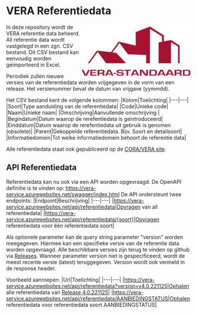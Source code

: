 # VERA Referentiedata
<img align="right" width="300" src="https://github.com/Aedes-datastandaarden/.github/blob/main/350px-Logo_Stichting_VERA.png">In deze repository wordt de VERA referentie data beheerd. All referentie data wordt vastgelegd in een zgn. CSV bestand.
Dit CSV bestand kan eenvoudig worden geimporteerd in Excel.

Periodiek zullen nieuwe versies van de referentiedata worden vrijgegeven in de vorm van een release. Het versienummer bevat de datum van vrijgave (yymmdd).

Het CSV bestand kent de volgende kolommen:
|Kolom|Toelichting|
|---|---|
|Soort|Type aanduiding van de referentiedata|
|Code|Unieke code|
|Naam|Unieke naam|
|Omschrijving|Aanvullende omschrijving |
|Begindatum|Datum waarop de rerefentiedata is geintroduceerd|
|Einddatum|Datum waarop de rerefentiedata uit gebruik is genomen (obsolete)|
|Parent|Gekoppelde referentiedata. Bijv. Soort en detailsoort|
|Informatiedomein|Tot welke informatiedomein behoort de referentie data|

Alle referentiedata staat ook gepubliceerd op de [CORA/VERA site](https://cora.wikixl.nl/index.php/VERA_Referentiedata).

## API Referentiedata
Referentiedata kan nu ook via een API worden opgevraagd. De OpenAPI definitie is te vinden op: https://vera-service.azurewebsites.net/swagger/index.html
De API ondersteunt twee endpoints:
|Endpoint|Beschrijving|
|---|---|
|https://vera-service.azurewebsites.net/api/referentiedata|Opvragen van all referentiedata|
|https://vera-service.azurewebsites.net/api/referentiedata/{soort}|Opvragen referentiedata voor één referentiedata soort|

Als optionele parameter kan de query string parameter "version" worden meegegeven. Hiermee kan een specifieke versie van de referentie data worden opgevraagd. Alle beschikbare versies zijn terug te vinden op github via [Releases](https://github.com/Aedes-datastandaarden/vera-referentiedata/releases). Wanneer parameter version niet is gespecificeerd, wordt de meest recente versie (latest) teruggegeven. Version wordt ook vermeld in de response header.

Voorbeeld aanroepen:
|Url|Toelichting|
|---|---|
|https://vera-service.azurewebsites.net/api/referentiedata?version=v4.0.221125|Ophalen alle referentiedata van [Release 4.0.221125](https://github.com/Aedes-datastandaarden/vera-referentiedata/releases/tag/v4.0.221125)|
|https://vera-service.azurewebsites.net/api/referentiedata/AANBIEDINGSTATUS|Ophalen referentiedata voor referentiedata soort AANBIEDINGSTATUS|


